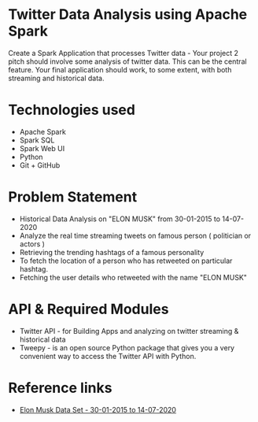 # Twitter Data Analysis using Apache Spark

Create a Spark Application that processes Twitter data - Your project 2 pitch should involve some analysis of twitter data. This can be the central feature. Your final application should work, to some extent, with both streaming and historical data.

# Technologies used

- Apache Spark
- Spark SQL
- Spark Web UI
- Python
- Git + GitHub

# Problem Statement

- Historical Data Analysis on "ELON MUSK" from 30-01-2015 to 14-07-2020
- Analyze the real time streaming tweets on famous person ( politician or actors )
- Retrieving the trending hashtags of a famous personality
- To fetch the location of a person who has retweeted on particular hashtag.
- Fetching the user details who retweeted with the name "ELON MUSK"

# API & Required Modules

- Twitter API - for Building Apps and analyzing on twitter streaming & historical data
- Tweepy - is an open source Python package that gives you a very convenient way to access the Twitter API with Python.

# Reference links

- [Elon Musk Data Set  - 30-01-2015 to 14-07-2020](https://www.kaggle.com/vidyapb/elon-musk-tweets-2015-to-2020/version/1)
